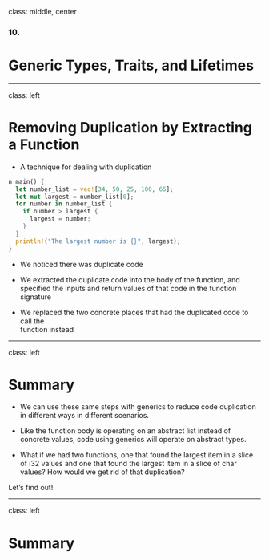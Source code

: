 class: middle, center

### 10.

# Generic Types, Traits, and Lifetimes

---

class: left

# Removing Duplication by Extracting a Function

* A technique for dealing with duplication

```rust
n main() {
  let number_list = vec![34, 50, 25, 100, 65];
  let mut largest = number_list[0];
  for number in number_list {
    if number > largest {
      largest = number;
    }
  }
  println!("The largest number is {}", largest);
}
```

* We noticed there was duplicate code

* We extracted the duplicate code into the body of the function, and specified
  the inputs and return values of that code in the function signature

* We replaced the two concrete places that had the duplicated code to call the  
  function instead

---

class: left

# Summary

* We can use these same steps with generics to reduce code duplication in different ways in different scenarios.

* Like the function body is operating on an abstract list instead of concrete values, code using generics will operate on abstract types.

* What if we had two functions, one that found the largest item in a slice of i32 values and one that found the largest item in a slice of char values? How would we get rid of that duplication?

Let’s find out!

---

class: left

# Summary
